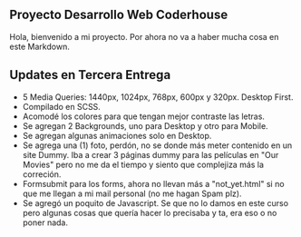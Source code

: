 ## Proyecto Desarrollo Web Coderhouse

Hola, bienvenido a mi proyecto.
Por ahora no va a haber mucha cosa en este Markdown.

## Updates en Tercera Entrega

- 5 Media Queries: 1440px, 1024px, 768px, 600px y 320px. Desktop First.
- Compilado en SCSS. 
- Acomodé los colores para que tengan mejor contraste las letras.
- Se agregan 2 Backgrounds, uno para Desktop y otro para Mobile.
- Se agregan algunas animaciones solo en Desktop.
- Se agrega una (1) foto, perdón, no se donde más meter contenido en un site Dummy. Iba a crear 3 páginas dummy para las películas en "Our Movies" pero no me da el tiempo y siento que complejiza más la correción.
- Formsubmit para los forms, ahora no llevan más a "not_yet.html" si no que me llegan a mi mail personal (no me hagan Spam plz).
- Se agregó un poquito de Javascript. Se que no lo damos en este curso pero algunas cosas que quería hacer lo precisaba y ta, era eso o no poner nada.